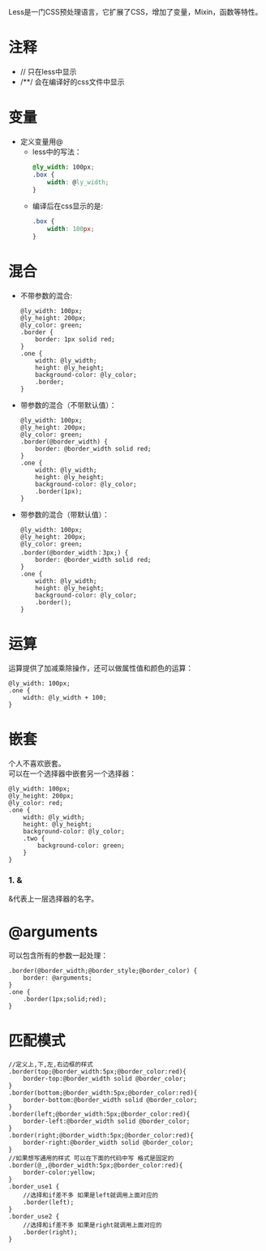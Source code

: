 Less是一门CSS预处理语言，它扩展了CSS，增加了变量，Mixin，函数等特性。  

# 注释
* // 只在less中显示
* /\*\*/ 会在编译好的css文件中显示

# 变量
* 定义变量用@  
  * less中的写法：  
    ```css
    @ly_width: 100px;
    .box {
        width: @ly_width;
    }
    ```
  * 编译后在css显示的是:  
    ```css
    .box {
        width: 100px;
    }
    ```
  
# 混合
* 不带参数的混合:  
  ```less
  @ly_width: 100px;
  @ly_height: 200px;
  @ly_color: green;
  .border {
      border: 1px solid red;
  }
  .one {
      width: @ly_width;
      height: @ly_height;
      background-color: @ly_color;
      .border;
  }
  ```
* 带参数的混合（不带默认值）：  
  ```less
  @ly_width: 100px;
  @ly_height: 200px;
  @ly_color: green;
  .border(@border_width) {
      border: @border_width solid red;
  }
  .one {
      width: @ly_width;
      height: @ly_height;
      background-color: @ly_color;
      .border(1px);
  }
  ```
  
* 带参数的混合（带默认值）：  
  ```less
  @ly_width: 100px;
  @ly_height: 200px;
  @ly_color: green;
  .border(@border_width：3px;) {
      border: @border_width solid red;
  }
  .one {
      width: @ly_width;
      height: @ly_height;
      background-color: @ly_color;
      .border();
  }
  ```
  
# 运算
运算提供了加减乘除操作，还可以做属性值和颜色的运算：  
```less
@ly_width: 100px;
.one {
    width: @ly_width + 100;
}
```

# 嵌套
个人不喜欢嵌套。  
可以在一个选择器中嵌套另一个选择器：  
```less
@ly_width: 100px;
@ly_height: 200px;
@ly_color: red;
.one {
    width: @ly_width;
    height: @ly_height;
    background-color: @ly_color;
    .two {
        background-color: green;
    }
}
```
### 1. &
&代表上一层选择器的名字。  


# @arguments
可以包含所有的参数一起处理：  
```less
.border(@border_width;@border_style;@border_color) {
    border: @arguments;
}
.one {
    .border(1px;solid;red);
}
```

# 匹配模式
```less
//定义上,下,左,右边框的样式
.border(top;@border_width:5px;@border_color:red){
    border-top:@border_width solid @border_color;
}
.border(bottom;@border_width:5px;@border_color:red){
    border-bottom:@border_width solid @border_color;
}
.border(left;@border_width:5px;@border_color:red){
    border-left:@border_width solid @border_color;
}
.border(right;@border_width:5px;@border_color:red){
    border-right:@border_width solid @border_color;
}
//如果想写通用的样式 可以在下面的代码中写 格式是固定的 
.border(@_,@border_width:5px;@border_color:red){
    border-color:yellow;
}
.border_use1 {
    //选择和if差不多 如果是left就调用上面对应的
    .border(left);
}
.border_use2 {
    //选择和if差不多 如果是right就调用上面对应的
    .border(right);
}
```
